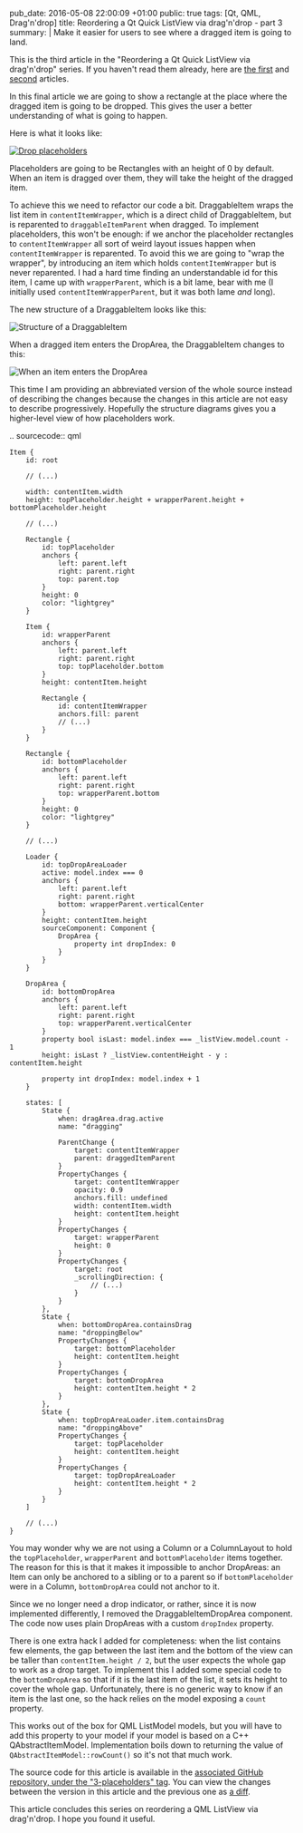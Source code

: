 pub_date: 2016-05-08 22:00:09 +01:00
public: true
tags: [Qt, QML, Drag'n'drop]
title: Reordering a Qt Quick ListView via drag'n'drop - part 3
summary: |
    Make it easier for users to see where a dragged item is going to land.

This is the third article in the "Reordering a Qt Quick ListView via drag'n'drop" series. If you haven't read them already, here are [the first](/2016/reordering-a-listview-via-dragndrop-1) and [second](/2016/reordering-a-listview-via-dragndrop-2) articles.

In this final article we are going to show a rectangle at the place where the dragged item is going to be dropped. This gives the user a better understanding of what is going to happen.

Here is what it looks like:

[![Drop placeholders](thumb_drop-placeholders.png)](drop-placeholders.gif)

Placeholders are going to be Rectangles with an height of 0 by default. When an item is dragged over them, they will take the height of the dragged item.

To achieve this we need to refactor our code a bit. DraggableItem wraps the list item in `contentItemWrapper`, which is a direct child of DraggableItem, but is reparented to `draggableItemParent` when dragged. To implement placeholders, this won't be enough: if we anchor the placeholder rectangles to `contentItemWrapper` all sort of weird layout issues happen when `contentItemWrapper` is reparented. To avoid this we are going to "wrap the wrapper", by introducing an item which holds `contentItemWrapper` but is never reparented. I had a hard time finding an understandable id for this item, I came up with `wrapperParent`, which is a bit lame, bear with me (I initially used `contentItemWrapperParent`, but it was both lame *and* long).

The new structure of a DraggableItem looks like this:

![Structure of a DraggableItem](items.png)

When a dragged item enters the DropArea, the DraggableItem changes to this:

![When an item enters the DropArea](items-hovered.png)

This time I am providing an abbreviated version of the whole source instead of describing the changes because the changes in this article are not easy to describe progressively. Hopefully the structure diagrams gives you a higher-level view of how placeholders work.

.. sourcecode:: qml

    Item {
        id: root

        // (...)

        width: contentItem.width
        height: topPlaceholder.height + wrapperParent.height + bottomPlaceholder.height

        // (...)

        Rectangle {
            id: topPlaceholder
            anchors {
                left: parent.left
                right: parent.right
                top: parent.top
            }
            height: 0
            color: "lightgrey"
        }

        Item {
            id: wrapperParent
            anchors {
                left: parent.left
                right: parent.right
                top: topPlaceholder.bottom
            }
            height: contentItem.height

            Rectangle {
                id: contentItemWrapper
                anchors.fill: parent
                // (...)
            }
        }

        Rectangle {
            id: bottomPlaceholder
            anchors {
                left: parent.left
                right: parent.right
                top: wrapperParent.bottom
            }
            height: 0
            color: "lightgrey"
        }

        // (...)

        Loader {
            id: topDropAreaLoader
            active: model.index === 0
            anchors {
                left: parent.left
                right: parent.right
                bottom: wrapperParent.verticalCenter
            }
            height: contentItem.height
            sourceComponent: Component {
                DropArea {
                    property int dropIndex: 0
                }
            }
        }

        DropArea {
            id: bottomDropArea
            anchors {
                left: parent.left
                right: parent.right
                top: wrapperParent.verticalCenter
            }
            property bool isLast: model.index === _listView.model.count - 1
            height: isLast ? _listView.contentHeight - y : contentItem.height

            property int dropIndex: model.index + 1
        }

        states: [
            State {
                when: dragArea.drag.active
                name: "dragging"

                ParentChange {
                    target: contentItemWrapper
                    parent: draggedItemParent
                }
                PropertyChanges {
                    target: contentItemWrapper
                    opacity: 0.9
                    anchors.fill: undefined
                    width: contentItem.width
                    height: contentItem.height
                }
                PropertyChanges {
                    target: wrapperParent
                    height: 0
                }
                PropertyChanges {
                    target: root
                    _scrollingDirection: {
                        // (...)
                    }
                }
            },
            State {
                when: bottomDropArea.containsDrag
                name: "droppingBelow"
                PropertyChanges {
                    target: bottomPlaceholder
                    height: contentItem.height
                }
                PropertyChanges {
                    target: bottomDropArea
                    height: contentItem.height * 2
                }
            },
            State {
                when: topDropAreaLoader.item.containsDrag
                name: "droppingAbove"
                PropertyChanges {
                    target: topPlaceholder
                    height: contentItem.height
                }
                PropertyChanges {
                    target: topDropAreaLoader
                    height: contentItem.height * 2
                }
            }
        ]

        // (...)
    }

You may wonder why we are not using a Column or a ColumnLayout to hold the `topPlaceholder`, `wrapperParent` and `bottomPlaceholder` items together. The reason for this is that it makes it impossible to anchor DropAreas: an Item can only be anchored to a sibling or to a parent so if `bottomPlaceholder` were in a Column, `bottomDropArea` could not anchor to it.

Since we no longer need a drop indicator, or rather, since it is now implemented differently, I removed the DraggableItemDropArea component. The code now uses plain DropAreas with a custom `dropIndex` property.

There is one extra hack I added for completeness: when the list contains few elements, the gap between the last item and the bottom of the view can be taller than `contentItem.height / 2`, but the user expects the whole gap to work as a drop target. To implement this I added some special code to the `bottomDropArea` so that if it is the last item of the list, it sets its height to cover the whole gap. Unfortunately, there is no generic way to know if an item is the last one, so the hack relies on the model exposing a `count` property.

This works out of the box for QML ListModel models, but you will have to add this property to your model if your model is based on a C++ QAbstractItemModel. Implementation boils down to returning the value of `QAbstractItemModel::rowCount()` so it's not that much work.

The source code for this article is available in the [associated GitHub repository, under the "3-placeholders" tag][gh]. You can view the changes between the version in this article and the previous one as [a diff][ghdiff].

[gh]: https://github.com/agateau/listviewdragitem/tree/3-placeholders
[ghdiff]: https://github.com/agateau/listviewdragitem/compare/2-drag-scroll...3-placeholders

This article concludes this series on reordering a QML ListView via drag'n'drop. I hope you found it useful.
